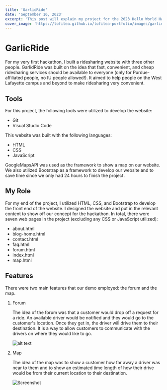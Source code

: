```yaml
---
title: 'GarlicRide'
date: 'September 16, 2023'
excerpt: 'This post will explain my project for the 2023 Hello World Hackathon'
cover_image: 'https://lofitea.github.io/lofitea-portfolio/images/garlic-ride/garlic-ride.png'
---
```


# GarlicRide

For my very first hackathon, I built a ridesharing website with three other people. GarlidRide was built on the idea that fast, convenient, and cheap ridesharing services should be available to everyone (only for Purdue-affiliated people, no IU people allowed!). It aimed to help people on the West Lafayette campus and beyond to make ridesharing very convenient.

## Tools

For this project, the following tools were utilized to develop the website:
- Git
- Visual Studio Code

This website was built with the following languages:
- HTML
- CSS
- JavaScript

GoogleMapsAPI was used as the framework to show a map on our website.  We also utilized Bootstrap as a framework to develop our website and to save time since we only had 24 hours to finish the project.

## My Role

For my end of the project, I utilized HTML, CSS, and Bootstrap to develop the front end of the website.  I designed the website and put in the relevant content to show off our concept for the hackathon.  In total, there were seven web pages in the project (excluding any CSS or JavaScript utilized):
- about.html
- blog-home.html
- contact.html
- faq.html
- forum.html
- index.html
- map.html

## Features

There were two main features that our demo employed: the forum and the map.

1. Forum

   The idea of the forum was that a customer would drop off a request for a ride.  An available driver would be notified and they would go to the customer's location.  Once they get in, the driver will drive them to their destination.  It is a way to allow customers to communicate with the drivers on where they would like to go.

   ![alt text](https://lofitea.github.io/lofitea-portfolio/images/garlic-ride/forum.png)


2. Map

    The idea of the map was to show a customer how far away a driver was near to them and to show an estimated time length of how their drive would be from their current location to their destination.
    
    ![Screenshot](https://lofitea.github.io/lofitea-portfolio/images/garlic-ride/map.png)
